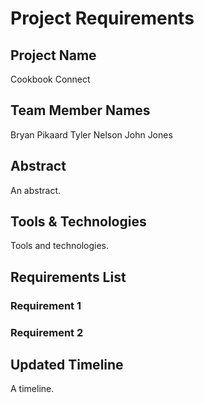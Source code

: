 # Project Requirements

## Project Name

Cookbook Connect

## Team Member Names

Bryan Pikaard
Tyler Nelson
John Jones

## Abstract

An abstract.

## Tools & Technologies

Tools and technologies.

## Requirements List

### Requirement 1

### Requirement 2

## Updated Timeline

A timeline.
